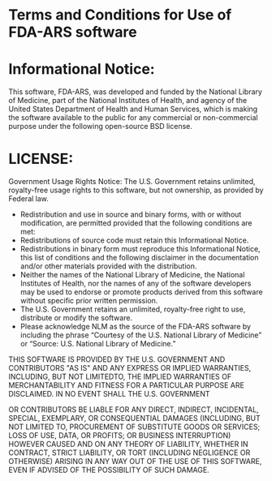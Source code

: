 # Terms and Conditions for Use of FDA-ARS software

# Informational Notice:

This software, FDA-ARS, was developed and funded by the National
Library of Medicine, part of the National Institutes of Health, and
agency of the United States Department of Health and Human Services,
which is making the software available to the public for any
commercial or non-commercial purpose under the following open-source
BSD license.

# LICENSE:

Government Usage Rights Notice: The U.S. Government retains unlimited,
royalty-free usage rights to this software, but not ownership, as
provided by Federal law.

* Redistribution and use in source and binary forms, with or without
  modification, are permitted provided that the following conditions are
  met:
* Redistributions of source code must retain this Informational Notice. 
* Redistributions in binary form must reproduce this Informational
  Notice, this list of conditions and the following disclaimer in the
  documentation and/or other materials provided with the distribution.
* Neither the names of the National Library of Medicine, the National
  Institutes of Health, nor the names of any of the software
  developers may be used to endorse or promote products derived from
  this software without specific prior written permission.
* The U.S. Government retains an unlimited, royalty-free right to use,
  distribute or modify the software.
* Please acknowledge NLM as the source of the FDA-ARS software by
  including the phrase “Courtesy of the U.S. National Library of
  Medicine” or “Source: U.S. National Library of Medicine.”

THIS SOFTWARE IS PROVIDED BY THE U.S. GOVERNMENT AND CONTRIBUTORS "AS
IS" AND ANY EXPRESS OR IMPLIED WARRANTIES, INCLUDING, BUT NOT
LIMITEDTO, THE IMPLIED WARRANTIES OF MERCHANTABILITY AND FITNESS FOR A
PARTICULAR PURPOSE ARE DISCLAIMED. IN NO EVENT SHALL THE
U.S. GOVERNMENT
 
OR CONTRIBUTORS BE LIABLE FOR ANY DIRECT, INDIRECT, INCIDENTAL,
SPECIAL, EXEMPLARY, OR CONSEQUENTIAL DAMAGES (INCLUDING, BUT NOT
LIMITED TO, PROCUREMENT OF SUBSTITUTE GOODS OR SERVICES; LOSS OF USE,
DATA, OR PROFITS; OR BUSINESS INTERRUPTION) HOWEVER CAUSED AND ON ANY
THEORY OF LIABILITY, WHETHER IN CONTRACT, STRICT LIABILITY, OR TORT
(INCLUDING NEGLIGENCE OR OTHERWISE) ARISING IN ANY WAY OUT OF THE USE
OF THIS SOFTWARE, EVEN IF ADVISED OF THE POSSIBILITY OF SUCH DAMAGE.

